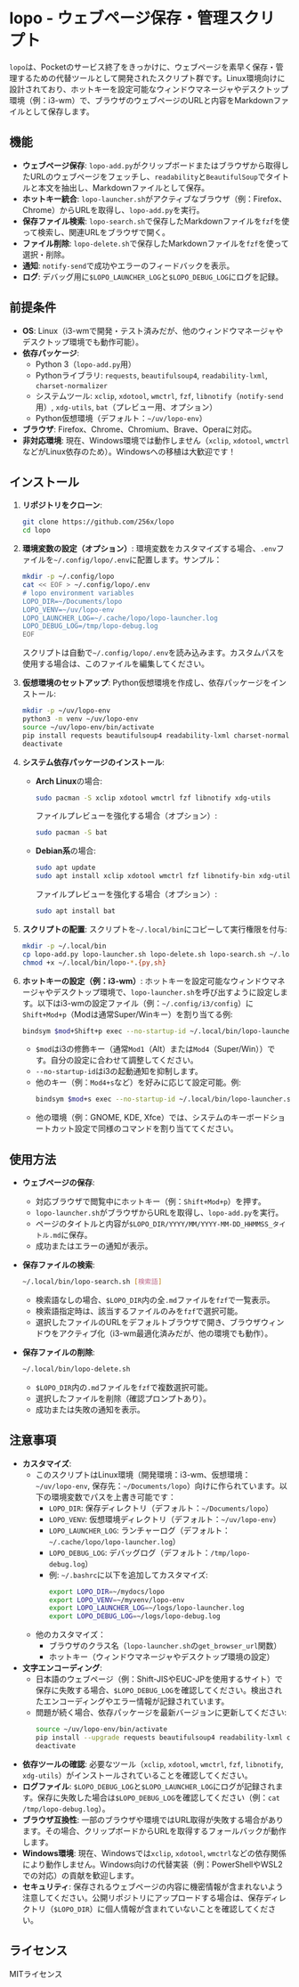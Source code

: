 # lopo - ウェブページ保存・管理スクリプト

`lopo`は、Pocketのサービス終了をきっかけに、ウェブページを素早く保存・管理するための代替ツールとして開発されたスクリプト群です。Linux環境向けに設計されており、ホットキーを設定可能なウィンドウマネージャやデスクトップ環境（例：i3-wm）で、ブラウザのウェブページのURLと内容をMarkdownファイルとして保存します。

## 機能
- **ウェブページ保存**: `lopo-add.py`がクリップボードまたはブラウザから取得したURLのウェブページをフェッチし、`readability`と`BeautifulSoup`でタイトルと本文を抽出し、Markdownファイルとして保存。
- **ホットキー統合**: `lopo-launcher.sh`がアクティブなブラウザ（例：Firefox、Chrome）からURLを取得し、`lopo-add.py`を実行。
- **保存ファイル検索**: `lopo-search.sh`で保存したMarkdownファイルを`fzf`を使って検索し、関連URLをブラウザで開く。
- **ファイル削除**: `lopo-delete.sh`で保存したMarkdownファイルを`fzf`を使って選択・削除。
- **通知**: `notify-send`で成功やエラーのフィードバックを表示。
- **ログ**: デバッグ用に`$LOPO_LAUNCHER_LOG`と`$LOPO_DEBUG_LOG`にログを記録。

## 前提条件
- **OS**: Linux（i3-wmで開発・テスト済みだが、他のウィンドウマネージャやデスクトップ環境でも動作可能）。
- **依存パッケージ**:
  - Python 3（`lopo-add.py`用）
  - Pythonライブラリ: `requests`, `beautifulsoup4`, `readability-lxml`, `charset-normalizer`
  - システムツール: `xclip`, `xdotool`, `wmctrl`, `fzf`, `libnotify`（`notify-send`用）, `xdg-utils`, `bat`（プレビュー用、オプション）
  - Python仮想環境（デフォルト：`~/uv/lopo-env`）
- **ブラウザ**: Firefox、Chrome、Chromium、Brave、Operaに対応。
- **非対応環境**: 現在、Windows環境では動作しません（`xclip`, `xdotool`, `wmctrl`などがLinux依存のため）。Windowsへの移植は大歓迎です！

## インストール
1. **リポジトリをクローン**:
   ```bash
   git clone https://github.com/256x/lopo
   cd lopo
   ```

2. **環境変数の設定（オプション）**:
   環境変数をカスタマイズする場合、`.env`ファイルを`~/.config/lopo/.env`に配置します。サンプル：
   ```bash
   mkdir -p ~/.config/lopo
   cat << EOF > ~/.config/lopo/.env
   # lopo environment variables
   LOPO_DIR=~/Documents/lopo
   LOPO_VENV=~/uv/lopo-env
   LOPO_LAUNCHER_LOG=~/.cache/lopo/lopo-launcher.log
   LOPO_DEBUG_LOG=/tmp/lopo-debug.log
   EOF
   ```
   スクリプトは自動で`~/.config/lopo/.env`を読み込みます。カスタムパスを使用する場合は、このファイルを編集してください。

3. **仮想環境のセットアップ**:
   Python仮想環境を作成し、依存パッケージをインストール:
   ```bash
   mkdir -p ~/uv/lopo-env
   python3 -m venv ~/uv/lopo-env
   source ~/uv/lopo-env/bin/activate
   pip install requests beautifulsoup4 readability-lxml charset-normalizer
   deactivate
   ```

4. **システム依存パッケージのインストール**:
   - **Arch Linux**の場合:
     ```bash
     sudo pacman -S xclip xdotool wmctrl fzf libnotify xdg-utils
     ```
     ファイルプレビューを強化する場合（オプション）:
     ```bash
     sudo pacman -S bat
     ```
   - **Debian系**の場合:
     ```bash
     sudo apt update
     sudo apt install xclip xdotool wmctrl fzf libnotify-bin xdg-utils
     ```
     ファイルプレビューを強化する場合（オプション）:
     ```bash
     sudo apt install bat
     ```

5. **スクリプトの配置**:
   スクリプトを`~/.local/bin`にコピーして実行権限を付与:
   ```bash
   mkdir -p ~/.local/bin
   cp lopo-add.py lopo-launcher.sh lopo-delete.sh lopo-search.sh ~/.local/bin/
   chmod +x ~/.local/bin/lopo-*.{py,sh}
   ```

6. **ホットキーの設定（例：i3-wm）**:
   ホットキーを設定可能なウィンドウマネージャやデスクトップ環境で、`lopo-launcher.sh`を呼び出すように設定します。以下はi3-wmの設定ファイル（例：`~/.config/i3/config`）に`Shift+Mod+p`（Modは通常Super/Winキー）を割り当てる例:
   ```bash
   bindsym $mod+Shift+p exec --no-startup-id ~/.local/bin/lopo-launcher.sh
   ```
   - `$mod`はi3の修飾キー（通常`Mod1`（Alt）または`Mod4`（Super/Win））です。自分の設定に合わせて調整してください。
   - `--no-startup-id`はi3の起動通知を抑制します。
   - 他のキー（例：`Mod4+s`など）を好みに応じて設定可能。例:
     ```bash
     bindsym $mod+s exec --no-startup-id ~/.local/bin/lopo-launcher.sh
     ```
   - 他の環境（例：GNOME, KDE, Xfce）では、システムのキーボードショートカット設定で同様のコマンドを割り当ててください。

## 使用方法
- **ウェブページの保存**:
  - 対応ブラウザで閲覧中にホットキー（例：`Shift+Mod+p`）を押す。
  - `lopo-launcher.sh`がブラウザからURLを取得し、`lopo-add.py`を実行。
  - ページのタイトルと内容が`$LOPO_DIR/YYYY/MM/YYYY-MM-DD_HHMMSS_タイトル.md`に保存。
  - 成功またはエラーの通知が表示。

- **保存ファイルの検索**:
  ```bash
  ~/.local/bin/lopo-search.sh [検索語]
  ```
  - 検索語なしの場合、`$LOPO_DIR`内の全`.md`ファイルを`fzf`で一覧表示。
  - 検索語指定時は、該当するファイルのみを`fzf`で選択可能。
  - 選択したファイルのURLをデフォルトブラウザで開き、ブラウザウィンドウをアクティブ化（i3-wm最適化済みだが、他の環境でも動作）。

- **保存ファイルの削除**:
  ```bash
  ~/.local/bin/lopo-delete.sh
  ```
  - `$LOPO_DIR`内の`.md`ファイルを`fzf`で複数選択可能。
  - 選択したファイルを削除（確認プロンプトあり）。
  - 成功または失敗の通知を表示。

## 注意事項
- **カスタマイズ**:
  - このスクリプトはLinux環境（開発環境：i3-wm、仮想環境：`~/uv/lopo-env`, 保存先：`~/Documents/lopo`）向けに作られています。以下の環境変数でパスを上書き可能です：
    - `LOPO_DIR`: 保存ディレクトリ（デフォルト：`~/Documents/lopo`）
    - `LOPO_VENV`: 仮想環境ディレクトリ（デフォルト：`~/uv/lopo-env`）
    - `LOPO_LAUNCHER_LOG`: ランチャーログ（デフォルト：`~/.cache/lopo/lopo-launcher.log`）
    - `LOPO_DEBUG_LOG`: デバッグログ（デフォルト：`/tmp/lopo-debug.log`）
    - 例: `~/.bashrc`に以下を追加してカスタマイズ:
      ```bash
      export LOPO_DIR=~/mydocs/lopo
      export LOPO_VENV=~/myvenv/lopo-env
      export LOPO_LAUNCHER_LOG=~/logs/lopo-launcher.log
      export LOPO_DEBUG_LOG=~/logs/lopo-debug.log
      ```
  - 他のカスタマイズ：
    - ブラウザのクラス名（`lopo-launcher.sh`の`get_browser_url`関数）
    - ホットキー（ウィンドウマネージャやデスクトップ環境の設定）
- **文字エンコーディング**:
  - 日本語のウェブページ（例：Shift-JISやEUC-JPを使用するサイト）で保存に失敗する場合、`$LOPO_DEBUG_LOG`を確認してください。検出されたエンコーディングやエラー情報が記録されています。
  - 問題が続く場合、依存パッケージを最新バージョンに更新してください:
    ```bash
    source ~/uv/lopo-env/bin/activate
    pip install --upgrade requests beautifulsoup4 readability-lxml charset-normalizer
    deactivate
    ```
- **依存ツールの確認**: 必要なツール（`xclip`, `xdotool`, `wmctrl`, `fzf`, `libnotify`, `xdg-utils`）がインストールされていることを確認してください。
- **ログファイル**: `$LOPO_DEBUG_LOG`と`$LOPO_LAUNCHER_LOG`にログが記録されます。保存に失敗した場合は`$LOPO_DEBUG_LOG`を確認してください（例：`cat /tmp/lopo-debug.log`）。
- **ブラウザ互換性**: 一部のブラウザや環境ではURL取得が失敗する場合があります。その場合、クリップボードからURLを取得するフォールバックが動作します。
- **Windows環境**: 現在、Windowsでは`xclip`, `xdotool`, `wmctrl`などの依存関係により動作しません。Windows向けの代替実装（例：PowerShellやWSL2での対応）の貢献を歓迎します。
- **セキュリティ**: 保存されるウェブページの内容に機密情報が含まれないよう注意してください。公開リポジトリにアップロードする場合は、保存ディレクトリ（`$LOPO_DIR`）に個人情報が含まれていないことを確認してください。

## ライセンス
MITライセンス
